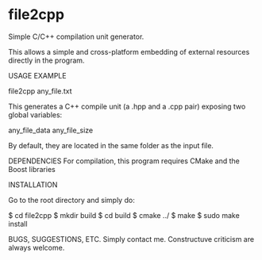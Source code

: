 # file2cpp
Simple C/C++ compilation unit generator.

This allows a simple and cross-platform embedding of external resources directly in the program. 

USAGE EXAMPLE

file2cpp any_file.txt

This generates a C++ compile unit (a .hpp and a .cpp pair) exposing two global variables:

any_file_data 
any_file_size

By default, they are located in the same folder as the input file.

DEPENDENCIES
For compilation, this program requires CMake and the Boost libraries

INSTALLATION

Go to the root directory and simply do:

$ cd file2cpp
$ mkdir build
$ cd build 
$ cmake ../
$ make
$ sudo make install

BUGS, SUGGESTIONS, ETC.
Simply contact me. Constructuve criticism are always welcome.
